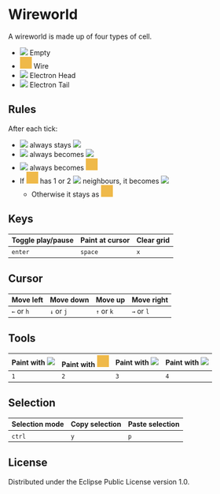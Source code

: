 # Wireworld

A wireworld is made up of four types of cell.

* ![][1] Empty
* ![][2] Wire
* ![][3] Electron Head
* ![][4] Electron Tail

## Rules
After each tick:

* ![][1] always stays ![][1]
* ![][3] always becomes ![][4]
* ![][4] always becomes ![2]
* If ![][2] has 1 or 2 ![][3] neighbours, it becomes ![][3]
  * Otherwise it stays as ![][2]

## Keys
| Toggle play/pause | Paint at cursor | Clear grid |
| ----------------- | --------------- | ---------- |
| `enter`           | `space`         | `x`        |

## Cursor
| Move left | Move down | Move up | Move right |
| --------- | --------- | ------- | ---------- |
| `←` or `h` |  `↓` or `j` |  `↑` or `k` |  `→` or `l` |

## Tools
| Paint with ![][1] | Paint with ![][2] | Paint with ![][3] | Paint with ![][4] |
| ----------------- | ----------------- | ----------------- | ----------------- |
| `1`               | `2`               | `3`               | `4`               |

## Selection
| Selection mode | Copy selection | Paste selection |
| -------------- | -------------- | --------------- |
| `ctrl`         | `y`            | `p`             |

## License
Distributed under the Eclipse Public License version 1.0.

[1]: resources/public/img/empty.png
[2]: resources/public/img/wire.png
[3]: resources/public/img/head.png
[4]: resources/public/img/tail.png

